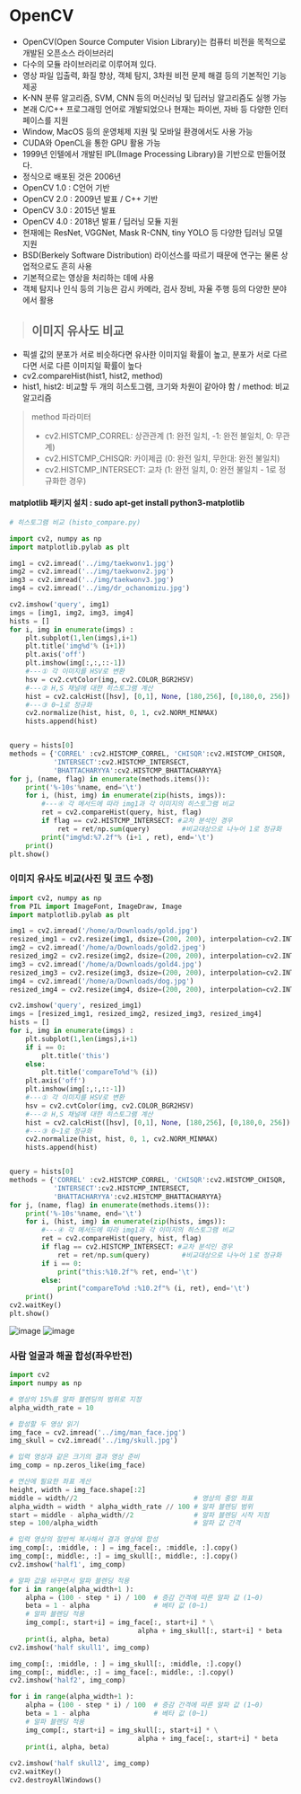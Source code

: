 # OpenCV
- OpenCV(Open Source Computer Vision Library)는 컴퓨터 비전을 목적으로 개발된 오픈소스 라이브러리
- 다수의 모듈 라이브러리로 이루어져 있다.
- 영상 파일 입출력, 화질 향상, 객체 탐지, 3차원 비전 문제 해결 등의 기본적인 기능 제공
- K-NN 분류 알고리즘, SVM, CNN 등의 머신러닝 및 딥러닝 알고리즘도 실행 가능
- 본래 C/C++ 프로그래밍 언어로 개발되었으나 현재는 파이썬, 자바 등 다양한 인터페이스를 지원
- Window, MacOS 등의 운영체제 지원 및 모바일 환경에서도 사용 가능
- CUDA와 OpenCL을 통한 GPU 활용 가능
- 1999년 인텔에서 개발된 IPL(Image Processing Library)을 기반으로 만들어졌다.
- 정식으로 배포된 것은 2006년
- OpenCV 1.0 : C언어 기반
- OpenCV 2.0 : 2009년 발표 / C++ 기반
- OpenCV 3.0 : 2015년 발표
- OpenCV 4.0 : 2018년 발표 / 딥러닝 모듈 지원
- 현재에는 ResNet, VGGNet, Mask R-CNN, tiny YOLO 등 다양한 딥러닝 모델 지원
- BSD(Berkely Software Distribution) 라이선스를 따르기 때문에 연구는 물론 상업적으로도 흔히 사용
- 기본적으로는 영상을 처리하는 데에 사용
- 객체 탐지나 인식 등의 기능은 감시 카메라, 검사 장비, 자율 주행 등의 다양한 분야에서 활용 


> ## 이미지 유사도 비교
- 픽셀 값의 분포가 서로 비슷하다면 유사한 이미지일 확률이 높고, 분포가 서로 다르다면 서로 다른 이미지일 확률이 높다
- cv2.compareHist(hist1, hist2, method)
- hist1, hist2: 비교할 두 개의 히스토그램, 크기와 차원이 같아야 함 / method: 비교 알고리즘
> method 파라미터
> - cv2.HISTCMP_CORREL: 상관관계 (1: 완전 일치, -1: 완전 불일치, 0: 무관계)
> - cv2.HISTCMP_CHISQR: 카이제곱 (0: 완전 일치, 무한대: 완전 불일치)
> - cv2.HISTCMP_INTERSECT: 교차 (1: 완전 일치, 0: 완전 불일치 - 1로 정규화한 경우)

#### matplotlib 패키지 설치 : sudo apt-get install python3-matplotlib
```python
# 히스토그램 비교 (histo_compare.py)

import cv2, numpy as np
import matplotlib.pylab as plt

img1 = cv2.imread('../img/taekwonv1.jpg')
img2 = cv2.imread('../img/taekwonv2.jpg')
img3 = cv2.imread('../img/taekwonv3.jpg')
img4 = cv2.imread('../img/dr_ochanomizu.jpg')

cv2.imshow('query', img1)
imgs = [img1, img2, img3, img4]
hists = []
for i, img in enumerate(imgs) :
    plt.subplot(1,len(imgs),i+1)
    plt.title('img%d'% (i+1))
    plt.axis('off') 
    plt.imshow(img[:,:,::-1])
    #---① 각 이미지를 HSV로 변환
    hsv = cv2.cvtColor(img, cv2.COLOR_BGR2HSV)
    #---② H,S 채널에 대한 히스토그램 계산
    hist = cv2.calcHist([hsv], [0,1], None, [180,256], [0,180,0, 256])
    #---③ 0~1로 정규화
    cv2.normalize(hist, hist, 0, 1, cv2.NORM_MINMAX)
    hists.append(hist)


query = hists[0]
methods = {'CORREL' :cv2.HISTCMP_CORREL, 'CHISQR':cv2.HISTCMP_CHISQR, 
           'INTERSECT':cv2.HISTCMP_INTERSECT,
           'BHATTACHARYYA':cv2.HISTCMP_BHATTACHARYYA}
for j, (name, flag) in enumerate(methods.items()):
    print('%-10s'%name, end='\t')
    for i, (hist, img) in enumerate(zip(hists, imgs)):
        #---④ 각 메서드에 따라 img1과 각 이미지의 히스토그램 비교
        ret = cv2.compareHist(query, hist, flag)
        if flag == cv2.HISTCMP_INTERSECT: #교차 분석인 경우 
            ret = ret/np.sum(query)        #비교대상으로 나누어 1로 정규화
        print("img%d:%7.2f"% (i+1 , ret), end='\t')
    print()
plt.show()
```
### 이미지 유사도 비교(사진 및 코드 수정)
```python
import cv2, numpy as np
from PIL import ImageFont, ImageDraw, Image
import matplotlib.pylab as plt

img1 = cv2.imread('/home/a/Downloads/gold.jpg')
resized_img1 = cv2.resize(img1, dsize=(200, 200), interpolation=cv2.INTER_LINEAR) #사이즈 지정
img2 = cv2.imread('/home/a/Downloads/gold2.jpeg')
resized_img2 = cv2.resize(img2, dsize=(200, 200), interpolation=cv2.INTER_LINEAR)
img3 = cv2.imread('/home/a/Downloads/gold4.jpg')
resized_img3 = cv2.resize(img3, dsize=(200, 200), interpolation=cv2.INTER_LINEAR)
img4 = cv2.imread('/home/a/Downloads/dog.jpg')
resized_img4 = cv2.resize(img4, dsize=(200, 200), interpolation=cv2.INTER_LINEAR)

cv2.imshow('query', resized_img1)
imgs = [resized_img1, resized_img2, resized_img3, resized_img4]
hists = []
for i, img in enumerate(imgs) :
    plt.subplot(1,len(imgs),i+1)
    if i == 0:
        plt.title('this')
    else:
        plt.title('compareTo%d'% (i))
    plt.axis('off') 
    plt.imshow(img[:,:,::-1])
    #---① 각 이미지를 HSV로 변환
    hsv = cv2.cvtColor(img, cv2.COLOR_BGR2HSV)
    #---② H,S 채널에 대한 히스토그램 계산
    hist = cv2.calcHist([hsv], [0,1], None, [180,256], [0,180,0, 256])
    #---③ 0~1로 정규화
    cv2.normalize(hist, hist, 0, 1, cv2.NORM_MINMAX)
    hists.append(hist)


query = hists[0]
methods = {'CORREL' :cv2.HISTCMP_CORREL, 'CHISQR':cv2.HISTCMP_CHISQR, 
           'INTERSECT':cv2.HISTCMP_INTERSECT,
           'BHATTACHARYYA':cv2.HISTCMP_BHATTACHARYYA}
for j, (name, flag) in enumerate(methods.items()):
    print('%-10s'%name, end='\t')
    for i, (hist, img) in enumerate(zip(hists, imgs)):
        #---④ 각 메서드에 따라 img1과 각 이미지의 히스토그램 비교
        ret = cv2.compareHist(query, hist, flag)
        if flag == cv2.HISTCMP_INTERSECT: #교차 분석인 경우 
            ret = ret/np.sum(query)        #비교대상으로 나누어 1로 정규화
        if i == 0:
            print("this:%10.2f"% ret, end='\t')
        else:
            print("compareTo%d :%10.2f"% (i, ret), end='\t')
    print()
cv2.waitKey()
plt.show()
```
![image](https://github.com/zzeonii/OpenCV_study/assets/129237950/2c0ecd47-5b99-43d1-946b-1884731b0a9d)
![image](https://github.com/zzeonii/OpenCV_study/assets/129237950/71da6cec-e021-4e5e-8194-13aad88af505)

### 사람 얼굴과 해골 합성(좌우반전)
```python
import cv2
import numpy as np

# 영상의 15%를 알파 블렌딩의 범위로 지정
alpha_width_rate = 10

# 합성할 두 영상 읽기
img_face = cv2.imread('../img/man_face.jpg')
img_skull = cv2.imread('../img/skull.jpg')

# 입력 영상과 같은 크기의 결과 영상 준비
img_comp = np.zeros_like(img_face)

# 연산에 필요한 좌표 계산
height, width = img_face.shape[:2]
middle = width//2                             # 영상의 중앙 좌표
alpha_width = width * alpha_width_rate // 100 # 알파 블렌딩 범위
start = middle - alpha_width//2               # 알파 블렌딩 시작 지점
step = 100/alpha_width                        # 알파 값 간격

# 입력 영상의 절반씩 복사해서 결과 영상에 합성
img_comp[:, :middle, : ] = img_face[:, :middle, :].copy()
img_comp[:, middle:, :] = img_skull[:, middle:, :].copy()
cv2.imshow('half1', img_comp)

# 알파 값을 바꾸면서 알파 블렌딩 적용
for i in range(alpha_width+1 ):
    alpha = (100 - step * i) / 100  # 증감 간격에 따른 알파 값 (1~0)
    beta = 1 - alpha                # 베타 값 (0~1)
    # 알파 블렌딩 적용
    img_comp[:, start+i] = img_face[:, start+i] * \
                                alpha + img_skull[:, start+i] * beta
    print(i, alpha, beta)
cv2.imshow('half skull1', img_comp)

img_comp[:, :middle, : ] = img_skull[:, :middle, :].copy()
img_comp[:, middle:, :] = img_face[:, middle:, :].copy()
cv2.imshow('half2', img_comp)

for i in range(alpha_width+1 ):
    alpha = (100 - step * i) / 100  # 증감 간격에 따른 알파 값 (1~0)
    beta = 1 - alpha                # 베타 값 (0~1)
    # 알파 블렌딩 적용
    img_comp[:, start+i] = img_skull[:, start+i] * \
                                alpha + img_face[:, start+i] * beta
    print(i, alpha, beta)
    
cv2.imshow('half skull2', img_comp)
cv2.waitKey()
cv2.destroyAllWindows()
```
